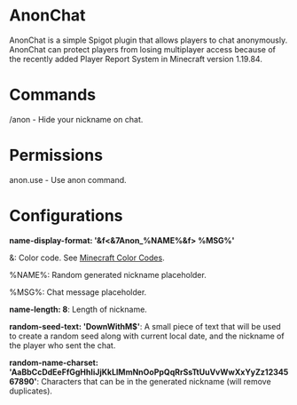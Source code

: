 # AnonChat
AnonChat is a simple Spigot plugin that allows players to chat anonymously. AnonChat can protect players from losing multiplayer access because of the recently added Player Report System in Minecraft version 1.19.84.


# Commands
/anon - Hide your nickname on chat.


# Permissions
anon.use - Use anon command.


# Configurations
**name-display-format: '&f<&7Anon_%NAME%&f> %MSG%'**

&: Color code. See [Minecraft Color Codes](https://htmlcolorcodes.com/minecraft-color-codes/).

%NAME%: Random generated nickname placeholder.

%MSG%: Chat message placeholder.


**name-length: 8**: Length of nickname.


**random-seed-text: 'DownWithM$'**: A small piece of text that will be used to create a random seed along with current local date, and the nickname of the player who sent the chat.


**random-name-charset: 'AaBbCcDdEeFfGgHhIiJjKkLlMmNnOoPpQqRrSsTtUuVvWwXxYyZz1234567890'**: Characters that can be in the generated nickname (will remove duplicates).
